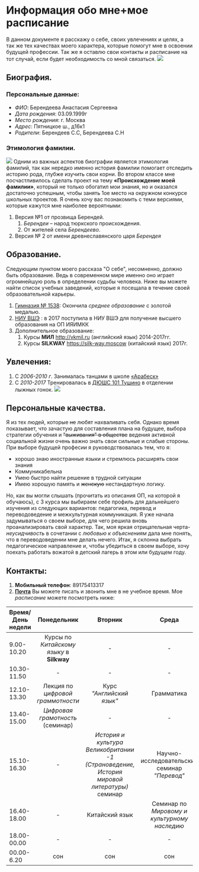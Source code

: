 # Информация обо мне+мое расписание
В данном документе я расскажу о себе, своих увлечениях и целях, а так же тех качествах моего характера, которые помогут мне в освоении будущей профессии. Так же я оставлю свои контакты и расписание на тот случай, если будет необходимость со мной связаться.
![](https://pp.userapi.com/c836623/v836623514/56124/OSgkpy8cHb0.jpg)
## Биография.
### Персональные данные:
+   *ФИО*: Берендеева Анастасия Сергеевна
+   *Дата рождения*: 03.09.1999г
+   *Место рождения*: г. Москва
+   *Адрес*: Пятницкое ш., д16к1
+   *Родители*: Берендеев С.С, Берендеева С.Н
### Этимология фамилии. 
![](https://i.ytimg.com/vi/BdS1dky2V3A/maxresdefault.jpg) 
Одним из важных аспектов биографии является этимология фамилий, так как нередко именно история фамилии помогает отследить историю рода, глубже изучить свои корни.
 Во втором классе мне посчастливилось сделать проект на тему **«Происхождение моей фамилии»**, который не только обогатил мои знания, но и оказался достаточно успешным, чтобы занять 1ое место на окружном конкурсе школьных проектов. Я очень хочу вас познакомить с теми версиями, которые кажутся мне наиболее вероятными:
 1. Версия №1 от прозвища Берендей.
    1.  *Берендеи* – народ тюркского происхождения.
    1.  От жителей села *Берендеево*.
 1. Версия № 2 от имени древнеславянского царя *Берендея*
   
## Образование.
Следующим пунктом моего рассказа "О себе", несомненно, должно быть образование. Ведь в современном мире именно оно играет огромнейшую роль в определении судьбы человека. Ниже вы можете найти список учебных заведений, которые я посещала в течение своей образовательной карьеры.
 1. [Гимназия № 1538](http://gym1538sz.mskobr.ru): Окончила *среднее образование* с золотой медалью.
 1. [НИУ ВШЭ](https://www.hse.ru) : в 2017 поступила в НИУ ВШЭ для получение высшего образования на ОП ИЯИМКК 
 1. Дополнительное образование:   
    1.  Курсы **МИЛ** <http://vkmil.ru> (английский язык) 2014-2017гг.      
    1.  Курсы **SILKWAY** <https://silk-way.moscow> (китайский язык) 2017г.
    
## Увлечения:
1.   С *2006-2010 г*. Занималась танцами в школе [«Арабеск»](http://www.arabesk.su)
1.   С *2010-2017* Тренировалась в [ДЮШС 101 Тушино](http://sportschool101.ru "на случай, если захотите приобщиться к лыжному спорту") в отделении лыжных гонок. 
![](https://size-up.ru/wp-content/uploads/2016/11/5822f46432e3-1024x683.jpg)  
## Персональные качества.
Я из тех людей, которые ~~не~~ любят нахваливать себя. Однако время показывает, что зачастую для составления плана на будущее, выбора стратегии обучения и ~~"выживания" в обществе~~ ведения активной социальной жизни очень важно знать свои сильные и слабые стороны. При выборе будущей професии я руководствовалась тем, что я:
+   хорошо знаю иностранные языки и стремлюсь расширять свои знания
+   Коммуникабельна
+   Умею быстро найти решение в трудной ситуации
+   Имею хорошую память и ~~женскую~~ нестандартную логику.

Но, как вы могли слышать (прочитать из описания ОП, на которой я обучаюсь), с 3 курса мы выбираем себе профиль для дальнейшего изучения из следующих вариантов: педагогика, перевод и переводоведение и межкультурная коммуникация. Я уже начала задумываться о своем выборе, для чего решила вновь проанализировать свой характер. Так, моя яркая отрицательная черта- *неусидчивость* в сочетании с *любовью к объяснениям* дала мне понять, что в переводоведении мне делать нечего. Итак, я склонна выбрать педагогическое направление и, чтобы убедиться в своем выборе, хочу поехать работать вожатой в детский лагерь в этом или будущем году.
## Контакты:
1.   **Мобильный телефон**: 89175413317
1.   [**Почта**](asberendeeva@edu.hse.ru) 
Вы можете писать и звонить мне в не учебное время. Мое *расписание* можете посмотреть ниже:

Время/День недели|Понедельник|Вторник|Среда|Четверг|Пятница|Суббота|Воскресенье|
---|:---:|:---:|:---:|:---:|:---:|:---:|---:
9.00-10.20|Курсы по *Китайскому языку* в **Silkway** |-|-|-|Практика речи|Китайский язык|Выходной день|
10.30-11.50|- |-|-|-|Практика речи|Китайский язык|Выходной день|
12.10-13.30|Лекция по *цифровой граммотности*| Курс *"Английский язык"*|Грамматика|Практика речи|-|Help Room *Китайский язык*|Выходной день|
13.40-15.00|*Цифровая грамотность* (семинар)|-|-|Фонетика|Практика речи|Латинский язык|Выходной день|
15.10-16.30|- |*История и культура Великобритании -1 (Страноведение, История мировой литературы)* семинар|Научно-исследовательский семинар *"Перевод"*|Грамматика|Лекция по *Мировому и культурному наследию*|-|Выходной день|
16.40-18.00|- |Китайский язык|Семинар по *Мировому и культурному наследию*|-|Лекция по *Истории и культуре Великобритании*|-|Выходной день|
18.00-00.00|- |-|-|-|-|-|Выходной день|
00.00-6.20|сон|сон|сон|сон|сон|сон|сон|



